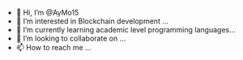 - 👋 Hi, I’m @AyMo15
- 👀 I’m interested in Blockchain development ...
- 🌱 I’m currently learning academic level programming languages...
- 💞️ I’m looking to collaborate on ...
- 📫 How to reach me ...

<!---
AyMo15/AyMo15 is a ✨ special ✨ repository because its `README.md` (this file) appears on your GitHub profile.
You can click the Preview link to take a look at your changes.
--->
